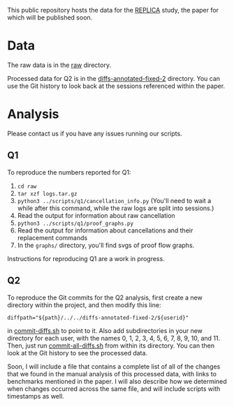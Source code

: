This public repository hosts the data for the [REPLICA](https://github.com/uwplse/coq-change-analytics) study, the paper for which will be published soon.

# Data

The raw data is in the [raw](/raw) directory.

Processed data for Q2 is in the [diffs-annotated-fixed-2](/diffs-annotated-fixed-2)
directory. You can use the Git history to look back at the sessions referenced 
within the paper.

# Analysis

Please contact us if you have any issues running our scripts.

## Q1

To reproduce the numbers reported for Q1:

1. `cd raw`
2. `tar xzf logs.tar.gz`
3. `python3 ../scripts/q1/cancellation_info.py`
(You'll need to wait a while after this command, while the raw logs are split into sessions.)
4. Read the output for information about raw cancellation
5. `python3 ../scripts/q1/proof_graphs.py`
6. Read the output for information about cancellations and their replacement commands
7. In the `graphs/` directory, you'll find svgs of proof flow graphs.

Instructions for reproducing Q1 are a work in progress.

## Q2

To reproduce the Git commits for the Q2 analysis, first create a new directory
within the project, and then modify this line:

```
diffpath="${path}/../../diffs-annotated-fixed-2/${userid}"
```

in [commit-diffs.sh](/scripts/q2/commit-diffs.sh) to point to it.
Also add subdirectories in your new directory for each user, with the names
0, 1, 2, 3, 4, 5, 6, 7, 8, 9, 10, and 11.
Then, just run [commit-all-diffs.sh](/scripts/q2/commit-all-diffs.sh)
from within its directory. You can then look at the Git history
to see the processed data.

Soon, I will include a file that contains a complete list of all of the changes
that we found in the manual analysis of this processed data,
with links to benchmarks mentioned in the paper.
I will also describe how we determined when changes occurred across the same file,
and will include scripts with timestamps as well.
